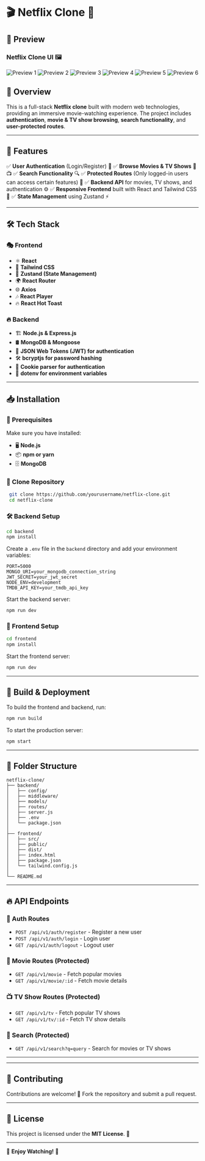 # 🎬 Netflix Clone 🍿

## 📸 Preview
### Netflix Clone UI 🖼
![Preview 1](/frontend/Net_pre_1.png)
![Preview 2](./frontend/Net_pre_2.png)
![Preview 3](./frontend/Net_pre_3.png)
![Preview 4](./frontend/Net_pre_4.png)
![Preview 5](./frontend/Net_pre_5.png)
![Preview 6](./frontend/Net_pre_6.png)

## 🚀 Overview
This is a full-stack **Netflix clone** built with modern web technologies, providing an immersive movie-watching experience. The project includes **authentication**, **movie & TV show browsing**, **search functionality**, and **user-protected routes**.

---

## 🌟 Features
✅ **User Authentication** (Login/Register) 🔑
✅ **Browse Movies & TV Shows** 🎥📺
✅ **Search Functionality** 🔍
✅ **Protected Routes** (Only logged-in users can access certain features) 🔐
✅ **Backend API** for movies, TV shows, and authentication ⚙️
✅ **Responsive Frontend** built with React and Tailwind CSS 🎨
✅ **State Management** using Zustand ⚡

---

## 🛠️ Tech Stack
### 🎭 Frontend
- ⚛ **React**
- 🎨 **Tailwind CSS**
- 📌 **Zustand (State Management)**
- 🌍 **React Router**
- 🌐 **Axios**
- 🎶 **React Player**
- 🔥 **React Hot Toast**

### 🔥 Backend
- 🏗 **Node.js & Express.js**
- 🛢 **MongoDB & Mongoose**
- 🔑 **JSON Web Tokens (JWT) for authentication**
- 🛠 **bcryptjs for password hashing**
- 🔐 **Cookie parser for authentication**
- 🌿 **dotenv for environment variables**

---

## 📥 Installation
### 🔧 Prerequisites
Make sure you have installed:
- 🖥 **Node.js**
- 📦 **npm or yarn**
- 🗄 **MongoDB**

### 📂 Clone Repository
```sh
 git clone https://github.com/yourusername/netflix-clone.git
 cd netflix-clone
```

### 🛠 Backend Setup
```sh
cd backend
npm install
```
Create a `.env` file in the `backend` directory and add your environment variables:
```env
PORT=5000
MONGO_URI=your_mongodb_connection_string
JWT_SECRET=your_jwt_secret
NODE_ENV=development
TMDB_API_KEY=your_tmdb_api_key
```
Start the backend server:
```sh
npm run dev
```

### 🎨 Frontend Setup
```sh
cd frontend
npm install
```
Start the frontend server:
```sh
npm run dev
```

---

## 🚀 Build & Deployment
To build the frontend and backend, run:
```sh
npm run build
```
To start the production server:
```sh
npm start
```

---

## 📂 Folder Structure
```
netflix-clone/
├── backend/
│   ├── config/
│   ├── middleware/
│   ├── models/
│   ├── routes/
│   ├── server.js
│   ├── .env
│   └── package.json
│
├── frontend/
│   ├── src/
│   ├── public/
│   ├── dist/
│   ├── index.html
│   ├── package.json
│   └── tailwind.config.js
│
└── README.md
```

---

## 🔥 API Endpoints
### 🔑 Auth Routes
- `POST /api/v1/auth/register` - Register a new user
- `POST /api/v1/auth/login` - Login user
- `GET /api/v1/auth/logout` - Logout user

### 🎥 Movie Routes (Protected)
- `GET /api/v1/movie` - Fetch popular movies
- `GET /api/v1/movie/:id` - Fetch movie details

### 📺 TV Show Routes (Protected)
- `GET /api/v1/tv` - Fetch popular TV shows
- `GET /api/v1/tv/:id` - Fetch TV show details

### 🔎 Search (Protected)
- `GET /api/v1/search?q=query` - Search for movies or TV shows

---



---

## 🤝 Contributing
Contributions are welcome! 🎉 Fork the repository and submit a pull request.

---

## 📜 License
This project is licensed under the **MIT License**. 📜

---

🚀 **Enjoy Watching!** 🍿

